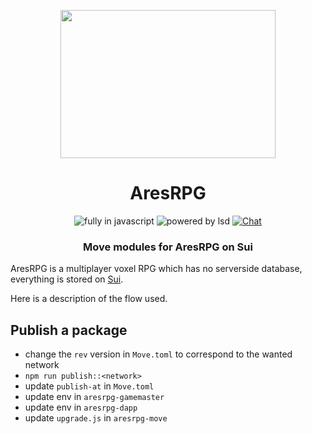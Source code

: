 <p align=center>
  <img src="https://user-images.githubusercontent.com/11330271/208825167-77d7bc78-17d0-4f33-ad35-d108b6fac730.gif" height="237px" width="344"/>
</p>
<h1 align=center>AresRPG</h1>
<p align=center>
  <img src="https://img.shields.io/badge/Made%20with-Javascript-%23f7df1e?style=for-the-badge" alt="fully in javascript"/>
  <img src="https://img.shields.io/badge/Powered%20By-Black%20Magic-blueviolet?style=for-the-badge" alt="powered by lsd"/>
  <a href="https://discord.gg/aresrpg">
    <img src="https://img.shields.io/discord/265104803531587584.svg?logo=discord&style=for-the-badge" alt="Chat"/>
  </a>
</p>
<h3 align=center>Move modules for AresRPG on Sui</h3>

AresRPG is a multiplayer voxel RPG which has no serverside database, everything
is stored on [Sui](https://sui.io/).

Here is a description of the flow used.

## Publish a package

- change the `rev` version in `Move.toml` to correspond to the wanted network
- `npm run publish::<network>`
- update `publish-at` in `Move.toml`
- update env in `aresrpg-gamemaster`
- update env in `aresrpg-dapp`
- update `upgrade.js` in `aresrpg-move`